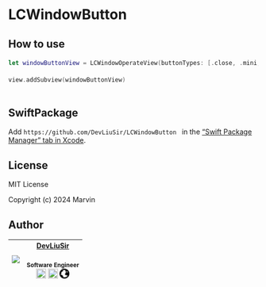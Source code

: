 # LCWindowButton


## How to use

```swift
let windowButtonView = LCWindowOperateView(buttonTypes: [.close, .mini, .fullScreen])

view.addSubview(windowButtonView)
 
```


## SwiftPackage

Add `https://github.com/DevLiuSir/LCWindowButton ` in the [“Swift Package Manager” tab in Xcode](https://developer.apple.com/documentation/xcode/adding_package_dependencies_to_your_app).


## License

MIT License

Copyright (c) 2024 Marvin


## Author

| [<img src="https://avatars2.githubusercontent.com/u/11488337?s=460&v=4" width="120px;"/>](https://github.com/DevLiuSir)  |  [DevLiuSir](https://github.com/DevLiuSir)<br/><br/><sub>Software Engineer</sub><br/> [<img align="center" src="https://cdn.jsdelivr.net/npm/simple-icons@3.0.1/icons/twitter.svg" height="20" width="20"/>][1] [<img align="center" src="https://cdn.jsdelivr.net/npm/simple-icons@3.0.1/icons/github.svg" height="20" width="20"/>][2] [<img align="center" src="https://raw.githubusercontent.com/iconic/open-iconic/master/svg/globe.svg" height="20" width="20"/>][3]|
| :------------: | :------------: |

[1]: https://twitter.com/LiuChuan_
[2]: https://github.com/DevLiuSir
[3]: https://devliusir.com/